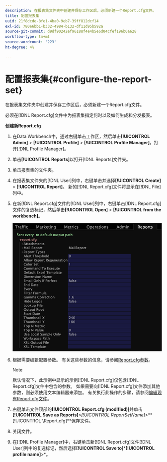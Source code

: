 ```yaml
---
description: 在报表集文件夹中创建并保存工作区后，必须新建一个Report.cfg文件。
title: 配置报表集
uuid: 21f8dcde-8fe1-4ba0-9eb7-39ff812dcf14
exl-id: 780e6bb1-b332-4984-b132-df11d95b592a
source-git-commit: d9df90242ef96188f4e4b5e6d04cfef196b0a628
workflow-type: tm+mt
source-wordcount: '223'
ht-degree: 4%

---
```


# 配置报表集{#configure-the-report-set}

在报表集文件夹中创建并保存工作区后，必须新建一个Report.cfg文件。

必须在[!DNL Report.cfg]文件中为报表集指定何时以及如何生成和分发报表。

**创建新Report.cfg**

1. 在Data Workbench中，通过右键单击工作区，然后单击&#x200B;**[!UICONTROL Admin]** > **[!UICONTROL Profile]** > **[!UICONTROL Profile Manager]**，打开[!DNL Profile Manager]。
1. 单击&#x200B;**[!UICONTROL Reports]**&#x200B;以打开[!DNL Reports]文件夹。
1. 单击报表集的文件夹。
1. 在报表集文件夹的[!DNL User]列中，右键单击并选择&#x200B;**[!UICONTROL Create]** > **[!UICONTROL Report]**。 新的[!DNL Report.cfg]文件将显示在[!DNL File]列中。
1. 在新[!DNL Report.cfg]文件的[!DNL User]列中，右键单击[!DNL Report.cfg]文件的复选标记，然后单击&#x200B;**[!UICONTROL Open]** > **[!UICONTROL from the workbench]**。

   ![步骤信息](assets/cfg_reportcfg.png)

1. 根据需要编辑配置参数。 有关这些参数的信息，请参阅[Report.cfg参数](../../../../../home/c-rpt-oview/c-rpt-param-ref/c-rpt-param.md#concept-838e59d72d3f4cb29ee15f5c7eb0ceff)。

   >[!NOTE]
   >
   >默认情况下，此示例中显示的示例[!DNL Report.cfg]仅包含[!DNL Report.cfg]文件中包含的参数。 如果需要向[!DNL Report.cfg]文件添加其他参数，则必须使用文本编辑器来添加。 有关执行此操作的步骤，请参阅[编辑现有Report.cfg文件](../../../../../home/c-rpt-oview/c-work-rpt-sets/c-edit-ex-rpt-files/c-edit-ex-rpt-files.md#concept-96fd57159f454defa09bd18655a12887)。

1. 右键单击文件顶部的&#x200B;**[!UICONTROL Report.cfg (modified)]**&#x200B;并单击&#x200B;**[!UICONTROL Save as Reports\]***&lt;**[!UICONTROL ReportSetName]**>***[!UICONTROL \Report.cfg]**保存文件。
1. 关闭文件。
1. 在[!DNL Profile Manager]中，右键单击新[!DNL Report.cfg]文件[!DNL User]列中的复选标记，然后选择&#x200B;**[!UICONTROL Save to]*****[!UICONTROL profile name]**>*。
